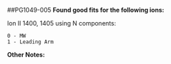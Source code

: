##PG1049-005
**Found good fits for the following ions:**

Ion II 1400, 1405 using N components:
```
0 - MW
1 - Leading Arm
```


**Other Notes:**

